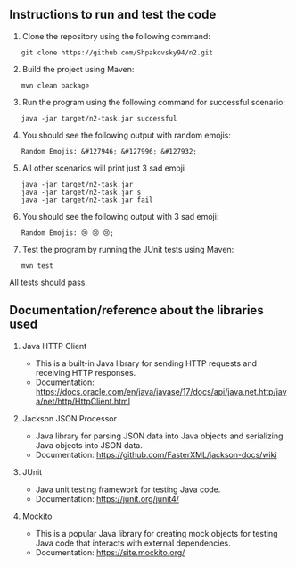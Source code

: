 ## Instructions to run and test the code

1. Clone the repository using the following command:

```
   git clone https://github.com/Shpakovsky94/n2.git
```

2. Build the project using Maven:

```
   mvn clean package
```

3. Run the program using the following command for successful scenario:

```
   java -jar target/n2-task.jar successful
```

4. You should see the following output with random emojis:

```
   Random Emojis: &#127946; &#127996; &#127932;
```

5. All other scenarios will print just 3 sad emoji

```
   java -jar target/n2-task.jar 
   java -jar target/n2-task.jar s
   java -jar target/n2-task.jar fail
```

6. You should see the following output with 3 sad emoji:

```
   Random Emojis: 😢 😢 😢;
```

7. Test the program by running the JUnit tests using Maven:

```
   mvn test
```

All tests should pass.

## Documentation/reference about the libraries used

1. Java HTTP Client
    - This is a built-in Java library for sending HTTP requests and receiving HTTP responses.
    - Documentation: https://docs.oracle.com/en/java/javase/17/docs/api/java.net.http/java/net/http/HttpClient.html

2. Jackson JSON Processor
    - Java library for parsing JSON data into Java objects and serializing Java objects into JSON data.
    - Documentation: https://github.com/FasterXML/jackson-docs/wiki

3. JUnit
    - Java unit testing framework for testing Java code.
    - Documentation: https://junit.org/junit4/

4. Mockito
    - This is a popular Java library for creating mock objects for testing Java code that interacts with external dependencies.
    - Documentation: https://site.mockito.org/
